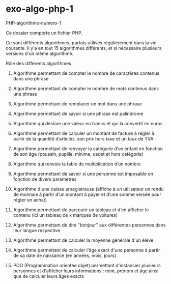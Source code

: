 # exo-algo-php-1
PHP-algorithme-numero-1


Ce dossier comporte un fichier PHP.

Ce sont différents algorithmes, parfois utilisés régulièrement dans la vie courante.
Il y'a en tout 15 algorithmes différents, et si nécessaire plusieurs versions d'un même algorithme.


Rôle des différents algorithmes : 


1. Algorithme permettant de compter le nombre de caractères contenus dans une phrase

2. Algorithme permettant de compter le nombre de mots contenus dans une phrase 
	
3. Algorithme permettant de remplacer un mot dans une phrase

4. Algorithme permettant de savoir si une phrase est palindrome

5. Algorithme qui déclare une valeur en francs et qui la convertit en euros

6. Algorithme permettant de calculer un montant de facture à régler à partir de la quantité d’articles, son prix hors taxe et un taux de TVA

7. Algorithme permettant de renvoyer la catégorie d’un enfant en fonction de son âge (poussin, pupille, minime, cadet et hors catégorie)

8. Algorithme qui renvoie la table de multiplication d’un nombre

9. Algorithme permettant de savoir si une personne est imposable en fonction de divers paramètres

10. Algorithme d'une caisse enregistreuse (affiche à un utilisateur un rendu de monnaie à partir d’un montant à payer et d’une somme versée pour régler un achat)

11. Algorithme permettant de parcourir un tableau et d’en afficher le contenu (ici un tableau de x marques de voitures)

12. Algorithme permettant de dire "bonjour" aux différentes personnes dans leur langue respective

13. Algorithme permettant de calculer la moyenne générale d'un élève

14. Algorithme permettant de calculer l'âge exact d'une personne à partir de sa date de naissance (en années, mois, jours)

15. POO (Programmation orientée objet) permettant d'instancier plusieurs personnes et d'afficher leurs informations : nom, prénom et âge ainsi que de calculer leurs âges exacts 
